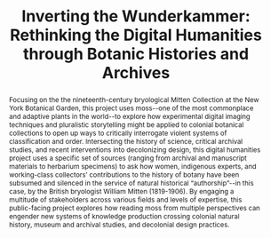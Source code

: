 ---
done: 'FALSE'
pid: moss
title: 'Inverting the Wunderkammer: Rethinking the Digital Humanities through Botanic
  Histories and Archives'
category: DH Seed Grant Recipient
cohort_year: '2021'
tagline: Decolonial design for public humanities on botantic archives.
abstract: Focusing on the the nineteenth-century bryological Mitten Collection at
  the New York Botanical Garden, this project uses moss--one of the most commonplace
  and adaptive plants in the world--to explore how experimental digital imaging techniques
  and pluralistic storytelling might be applied to colonial botanical collections
  to open up ways to critically interrogate violent systems of classification and
  order. Intersecting the history of science, critical archival studies, and recent
  interventions into decolonizing design, this digital humanities project uses a specific
  set of sources (ranging from archival and manuscript materials to herbarium specimens)
  to ask how women, indigenous experts, and working-class collectors’ contributions
  to the history of botany have been subsumed and silenced in the service of natural
  historical “authorship”--in this case, by the British bryologist William Mitten
  (1819-1906). By engaging a multitude of stakeholders across various fields and levels
  of expertise, this public-facing project explores how reading moss from multiple
  perspectives can engender new systems of knowledge production crossing colonial
  natural history, museum and archival studies, and decolonial design practices.
limerick: |-
  The topic's not obviously boss;
  But with history and our secret sauce
  of decolonial design,
  and critical archives, you'll find
  That your worldview will be changed by some moss.
pis: ansari; ayers; brain
link:
local_image:
original_img:
layout: project
---